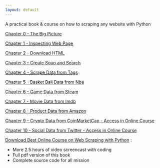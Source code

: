 ```yaml
---
layout: default
---
```


A practical book & course on how to scraping any website with Python

  
[Chapter 0 - The Big Picture](book/the-big-picture.html)  

[Chapter 1 - Inspecting Web Page](book/inspecting.html)  

[Chapter 2 - Download HTML](book/download-html.html)  

[Chapter 3 - Create Soup and Search](book/create-soup-and-search.html)  

[Chapter 4 - Scrape Data from Tags](book/scrape-data-from-tag.html)  
  
[Chapter 5 - Basket Ball Data from Nba](book/project1-basketball-data-from-nba.html)  

[Chapter 6 - Game Data from Steam](book/project2-game-data-from-steam.html)  

[Chapter 7 - Movie Data from Imdb](book/project3-movie-data-from-imdb.html)  

[Chapter 8 - Product Data from Amazon](book/project4-product-data-from-amazon.html)

[Chapter 9 - Crypto Data from CoinMarketCap - Access in Online Course](https://www.udemy.com/course/python-master-web-scraping-course-doing-20-real-projects/?couponCode=MASTERWEBSCRAPING2)  

[Chapter 10 - Social Data from Twitter - Access in Online Course ](https://www.udemy.com/course/python-master-web-scraping-course-doing-20-real-projects/?couponCode=MASTERWEBSCRAPING2)  

[Download Best Online Course on Web Scraping with Python](https://www.udemy.com/course/python-master-web-scraping-course-doing-20-real-projects/?couponCode=MASTERWEBSCRAPING2) :  
* More 2.5 hours of video screencast with coding  
* Full pdf version of this book  
* Complete source code for all mission  

<!-- hi, I am Tan Pham.

I write tech books and create online courses. All of my books and courses follow principles :  

* Start from beginner, step by step style
* Focus on practical and code skill
* Make thing as simple as possible
* Working with real life projects
* Explained in short, clear and simple way with graph, image and code example -->
